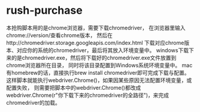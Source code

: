 # rush-purchase

本抢购脚本用的是chrome浏览器，需要下载chromedriver，
在浏览器里输入chrome://version/查看chrome版本，
然后在http://chromedriver.storage.googleapis.com/index.html
下载对应chrome版本、对应你的系统的chromedriver，最后将其放入环境变量中。
windows下载下来的是chromedriver.exe，然后将下载好的chromedriver.exe文件放置到chrome浏览器所在目录，
同时将该目录配置到Windows系统环境变量中。
mac有homebrew的话，直接执行brew install chromedriver即可完成下载与配置。
这样脚本就能执行webdriver.Chrome()，如果因某些原因无法配置环境变量，或配置失败，
则需要把脚本中的webdriver.Chrome()都改成webdriver.Chrome(r"你下载下来的chromedriver的全路径")，来完成chromedriver的加载。